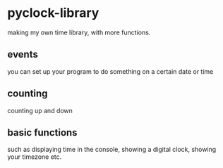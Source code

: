 # pyclock-library
making my own time library, with more functions.

## events
you can set up your program to do something on a certain date or time

## counting
counting up and down

## basic functions
such as displaying time in the console, showing a digital clock, showing your timezone etc.

